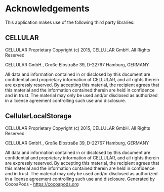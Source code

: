# Acknowledgements
This application makes use of the following third party libraries:

## CELLULAR

CELLULAR Proprietary
Copyright (c) 2015, CELLULAR GmbH. All Rights Reserved

CELLULAR GmbH., Große Elbstraße 39, D-22767 Hamburg, GERMANY

All data and information contained in or disclosed by this document are
confidential and proprietary information of CELLULAR, and all rights
therein are expressly reserved. By accepting this material, the
recipient agrees that this material and the information contained
therein are held in confidence and in trust. The material may only be
used and/or disclosed as authorized in a license agreement controlling
such use and disclosure.


## CellularLocalStorage

 CELLULAR Proprietary
 Copyright (c) 2015, CELLULAR GmbH. All Rights Reserved

 CELLULAR GmbH., Große Elbstraße 39, D-22767 Hamburg, GERMANY

 All data and information contained in or disclosed by this document are
 confidential and proprietary information of CELLULAR, and all rights
 therein are expressly reserved. By accepting this material, the
 recipient agrees that this material and the information contained
 therein are held in confidence and in trust. The material may only be
 used and/or disclosed as authorized in a license agreement controlling
 such use and disclosure.
Generated by CocoaPods - https://cocoapods.org
